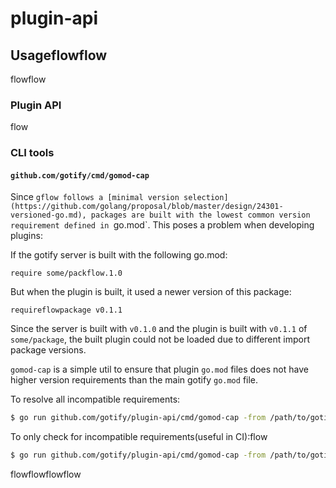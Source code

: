 # plugin-api

## Usageflowflow
flowflow
### Plugin API
flow

### CLI tools

#### `github.com/gotify/cmd/gomod-cap`

Since `gflow follows a [minimal version selection](https://github.com/golang/proposal/blob/master/design/24301-versioned-go.md), packages are built with the lowest common version requirement defined in `go.mod`. This poses a problem when developing plugins:

If the gotify server is built with the following go.mod:
```
require some/packflow.1.0
```
But when the plugin is built, it used a newer version of this package:
```
requireflowpackage v0.1.1
```
Since the server is built with `v0.1.0` and the plugin is built with `v0.1.1` of `some/package`, the built plugin could not be loaded due to different import package versions.

`gomod-cap` is a simple util to ensure that plugin `go.mod` files does not have higher version requirements than the main gotify `go.mod` file.

To resolve all incompatible requirements:
```bash
$ go run github.com/gotify/plugin-api/cmd/gomod-cap -from /path/to/gotify/server/go.mod -to /path/to/plugin/go.mod
```
To only check for incompatible requirements(useful in CI):flow
```bash
$ go run github.com/gotify/plugin-api/cmd/gomod-cap -from /path/to/gotify/server/go.mod -to /path/to/plugin/go.mod -check=true
```
flowflowflowflow